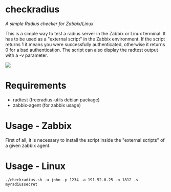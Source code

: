 # checkradius

*A simple Radius checker for Zabbix/Linux*

This is a simple way to test a radius server in the Zabbix or Linux terminal. It has to be used as a "external script" in the Zabbix environment. If the script returns 1 it means you were successfully authenticated, otherwise it returns 0 for a bad authentication. The script can also display the radtest output with a -v parameter.

<img src="https://freeradius.org/img/wordmark.svg?width=32"/>

# Requirements

* radtest (freeradius-utils debian package)
* zabbix-agent (for zabbix usage)


# Usage - Zabbix

First of all, it is necessary to install the script inside the "external scripts" of a given zabbix agent.

# Usage - Linux

```
./checkradius.sh -u john -p 1234 -a 191.52.0.25 -o 1812 -s myradiussecret

```


